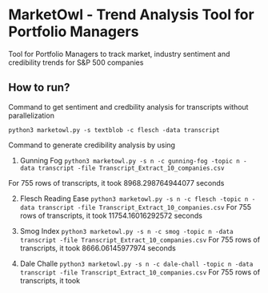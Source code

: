 # MarketOwl - Trend Analysis Tool for Portfolio Managers

Tool for Portfolio Managers to track market, industry sentiment and credibility trends for S&amp;P 500 companies


## How to run?
Command to get sentiment and credbility analysis for transcripts without parallelization

`python3 marketowl.py -s textblob -c flesch -data transcript`

Command to generate credibility analysis by using
1. Gunning Fog
`python3 marketowl.py -s n -c gunning-fog -topic n -data transcript -file Transcript_Extract_10_companies.csv`

For 755 rows of transcripts, it took 8968.298764944077 seconds

2. Flesch Reading Ease
`python3 marketowl.py -s n -c flesch -topic n -data transcript -file Transcript_Extract_10_companies.csv`
For 755 rows of transcripts, it took 11754.16016292572 seconds

3. Smog Index
`python3 marketowl.py -s n -c smog -topic n -data transcript -file Transcript_Extract_10_companies.csv`
For 755 rows of transcripts, it took 8666.06145977974 seconds

4. Dale Challe
`python3 marketowl.py -s n -c dale-chall -topic n -data transcript -file Transcript_Extract_10_companies.csv`
For 755 rows of transcripts, it took 